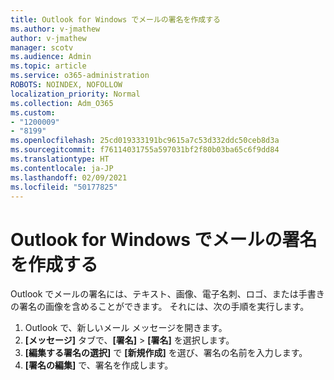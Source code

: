 ```yaml
---
title: Outlook for Windows でメールの署名を作成する
ms.author: v-jmathew
author: v-jmathew
manager: scotv
ms.audience: Admin
ms.topic: article
ms.service: o365-administration
ROBOTS: NOINDEX, NOFOLLOW
localization_priority: Normal
ms.collection: Adm_O365
ms.custom:
- "1200009"
- "8199"
ms.openlocfilehash: 25cd019333191bc9615a7c53d332ddc50ceb8d3a
ms.sourcegitcommit: f76114031755a597031bf2f80b03ba65c6f9dd84
ms.translationtype: HT
ms.contentlocale: ja-JP
ms.lasthandoff: 02/09/2021
ms.locfileid: "50177825"
---
```

# <a name="create-an-email-signature-in-outlook-for-windows"></a>Outlook for Windows でメールの署名を作成する

Outlook でメールの署名には、テキスト、画像、電子名刺、ロゴ、または手書きの署名の画像を含めることができます。 それには、次の手順を実行します。

1. Outlook で、新しいメール メッセージを開きます。
2. **[メッセージ]** タブで、**[署名]** > **[署名]** を選択します。
3. **[編集する署名の選択]** で **[新規作成]** を選び、署名の名前を入力します。
4. **[署名の編集]** で、署名を作成します。
